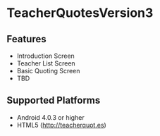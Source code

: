 # TeacherQuotesVersion3

## Features
- Introduction Screen
- Teacher List Screen
- Basic Quoting Screen
- TBD

## Supported Platforms
- Android 4.0.3 or higher
- HTML5 (http://teacherquot.es)

